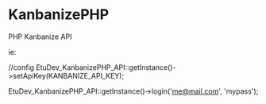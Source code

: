 KanbanizePHP
============

PHP Kanbanize API


ie:

//config
EtuDev_KanbanizePHP_API::getInstance()->setApiKey(KANBANIZE_API_KEY);

EtuDev_KanbanizePHP_API::getInstance()->login('me@mail.com', 'mypass');